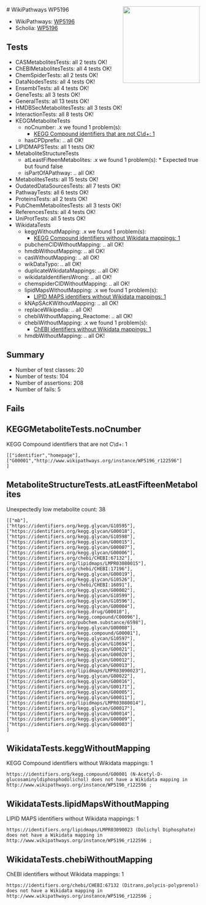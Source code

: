 <img style="float: right; width: 200px" src="https://upload.wikimedia.org/wikipedia/commons/thumb/8/83/Wplogo_with_text_500.png/640px-Wplogo_with_text_500.png" />
# WikiPathways WP5196

* WikiPathways: [WP5196](https://new.wikipathways.org/pathways/WP5196)
* Scholia: [WP5196](https://scholia.toolforge.org/wikipathways/WP5196)
## Tests
* CASMetabolitesTests: all 2 tests OK!
* ChEBIMetabolitesTests: all 4 tests OK!
* ChemSpiderTests: all 2 tests OK!
* DataNodesTests: all 4 tests OK!
* EnsemblTests: all 4 tests OK!
* GeneTests: all 3 tests OK!
* GeneralTests: all 13 tests OK!
* HMDBSecMetabolitesTests: all 3 tests OK!
* InteractionTests: all 8 tests OK!
* KEGGMetaboliteTests
    * noCnumber: .x we found 1 problem(s):
        * [KEGG Compound identifiers that are not C\\d+: 1](#430eeb0a)
    * hasCPDprefix: .. all OK!
* LIPIDMAPSTests: all 1 tests OK!
* MetaboliteStructureTests
    * atLeastFifteenMetabolites: .x we found 1 problem(s):
            * Expected true but found false
    * isPartOfAPathway: .. all OK!
* MetabolitesTests: all 15 tests OK!
* OudatedDataSourcesTests: all 7 tests OK!
* PathwayTests: all 6 tests OK!
* ProteinsTests: all 2 tests OK!
* PubChemMetabolitesTests: all 3 tests OK!
* ReferencesTests: all 4 tests OK!
* UniProtTests: all 5 tests OK!
* WikidataTests
    * keggWithoutMapping: .x we found 1 problem(s):
        * [KEGG Compound identifiers without Wikidata mappings: 1](#76796b44)
    * pubchemCIDWithoutMapping: .. all OK!
    * hmdbWithoutMapping: .. all OK!
    * casWithoutMapping: .. all OK!
    * wikDataTypo: .. all OK!
    * duplicateWikidataMappings: .. all OK!
    * wikidataIdentifiersWrong: .. all OK!
    * chemspiderCIDWithoutMapping: .. all OK!
    * lipidMapsWithoutMapping: .x we found 1 problem(s):
        * [LIPID MAPS identifiers without Wikidata mappings: 1](#7dfdfb41)
    * kNApSAcKWithoutMapping: .. all OK!
    * replaceWikipedia: .. all OK!
    * chebiWithoutMapping_Reactome: .. all OK!
    * chebiWithoutMapping: .x we found 1 problem(s):
        * [ChEBI identifiers without Wikidata mappings: 1](#a8d554cd)
    * hmdbWithoutMapping: .. all OK!


## Summary

* Number of test classes: 20
* Number of tests: 104
* Number of assertions: 208
* Number of fails: 5

## Fails

<a name="430eeb0a" />

## KEGGMetaboliteTests.noCnumber

KEGG Compound identifiers that are not C\\d+: 1
```
[["identifier","homepage"],
["G00001","http://www.wikipathways.org/instance/WP5196_r122596"]
]
```

<a name="3b0f9be0" />

## MetaboliteStructureTests.atLeastFifteenMetabolites

Unexpectedly low metabolite count: 38

```
[["mb"],
["https://identifiers.org/kegg.glycan/G10595"],
["https://identifiers.org/kegg.glycan/G00018"],
["https://identifiers.org/kegg.glycan/G10598"],
["https://identifiers.org/kegg.glycan/G00015"],
["https://identifiers.org/kegg.glycan/G00007"],
["https://identifiers.org/kegg.glycan/G00006"],
["https://identifiers.org/chebi/CHEBI:67132"],
["https://identifiers.org/lipidmaps/LMPR03080015"],
["https://identifiers.org/chebi/CHEBI:17196"],
["https://identifiers.org/kegg.glycan/G00019"],
["https://identifiers.org/kegg.glycan/G10526"],
["https://identifiers.org/chebi/CHEBI:16091"],
["https://identifiers.org/kegg.glycan/G00002"],
["https://identifiers.org/kegg.glycan/G10599"],
["https://identifiers.org/kegg.glycan/G10596"],
["https://identifiers.org/kegg.glycan/G00004"],
["https://identifiers.org/kegg.drug/G00010"],
["https://identifiers.org/kegg.compound/C00096"],
["https://identifiers.org/pubchem.substance/6598"],
["https://identifiers.org/kegg.glycan/G00008"],
["https://identifiers.org/kegg.compound/G00001"],
["https://identifiers.org/kegg.glycan/G10597"],
["https://identifiers.org/kegg.glycan/G10694"],
["https://identifiers.org/kegg.glycan/G00021"],
["https://identifiers.org/kegg.glycan/G00020"],
["https://identifiers.org/kegg.glycan/G00012"],
["https://identifiers.org/kegg.glycan/G00013"],
["https://identifiers.org/lipidmaps/LMPR03090023"],
["https://identifiers.org/kegg.glycan/G00022"],
["https://identifiers.org/kegg.glycan/G00016"],
["https://identifiers.org/kegg.glycan/G00171"],
["https://identifiers.org/kegg.glycan/G00005"],
["https://identifiers.org/kegg.glycan/G00011"],
["https://identifiers.org/lipidmaps/LMPR03080014"],
["https://identifiers.org/kegg.glycan/G00017"],
["https://identifiers.org/kegg.glycan/G00014"],
["https://identifiers.org/kegg.glycan/G00009"],
["https://identifiers.org/kegg.glycan/G00003"]
]
```

<a name="76796b44" />

## WikidataTests.keggWithoutMapping

KEGG Compound identifiers without Wikidata mappings: 1
```
https://identifiers.org/kegg.compound/G00001 (N-Acetyl-D-glucosaminyldiphosphodolichol) does not have a Wikidata mapping in http://www.wikipathways.org/instance/WP5196_r122596 ; 
```

<a name="7dfdfb41" />

## WikidataTests.lipidMapsWithoutMapping

LIPID MAPS identifiers without Wikidata mappings: 1
```
https://identifiers.org/lipidmaps/LMPR03090023 (Dolichyl Diphosphate) does not have a Wikidata mapping in http://www.wikipathways.org/instance/WP5196_r122596 ; 
```

<a name="a8d554cd" />

## WikidataTests.chebiWithoutMapping

ChEBI identifiers without Wikidata mappings: 1
```
https://identifiers.org/chebi/CHEBI:67132 (Ditrans,polycis-polyprenol) does not have a Wikidata mapping in http://www.wikipathways.org/instance/WP5196_r122596 ; 
```

